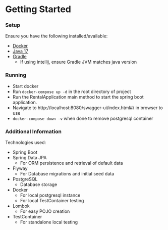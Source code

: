 # Getting Started

### Setup
Ensure you have the following installed/available:
* [Docker](https://www.docker.com/products/docker-desktop/)
* [Java 17](https://openjdk.org/projects/jdk/17/)
* [Gradle](https://gradle.org/install/)
  * If using intellij, ensure Gradle JVM matches java version

### Running
* Start docker
* Run `docker-compose up -d` in the root directory of project
* Run the RentalApplication main method to start the spring boot application.
* Navigate to http://localhost:8080/swagger-ui/index.html#/ in browser to use
* `docker-compose down -v` when done to remove postgresql container



### Additional Information
Technologies used:
* Spring Boot
* Spring Data JPA
  * For ORM persistence and retrieval of default data
* Flyway
  * For Database migrations and initial seed data
* PostgreSQL
  * Database storage
* Docker 
  * For local postgresql instance
  * For local TestContainer testing
* Lombok
  * For easy POJO creation
* TestContainer
  * For standalone local testing